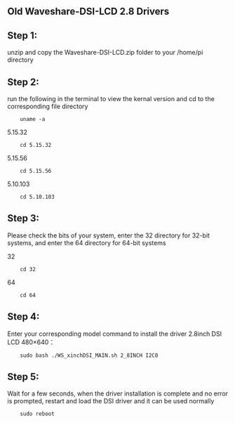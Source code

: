 ## Old Waveshare-DSI-LCD 2.8 Drivers

## Step 1: 
unzip and copy the Waveshare-DSI-LCD.zip folder to your /home/pi directory  

## Step 2: 

run the following in the terminal to view the kernal version and cd to the corresponding file directory

        uname -a

5.15.32

        cd 5.15.32
5.15.56

        cd 5.15.56
5.10.103

        cd 5.10.103

## Step 3: 

Please check the bits of your system, enter the 32 directory for 32-bit systems, and enter the 64 directory for 64-bit systems

32

        cd 32
64

        cd 64

## Step 4:

Enter your corresponding model command to install the driver
2.8inch DSI LCD 480×640：

        sudo bash ./WS_xinchDSI_MAIN.sh 2_8INCH I2C0


## Step 5: 
Wait for a few seconds, when the driver installation is complete and no error is prompted, restart and load the DSI driver and it can be used normally

        sudo reboot
